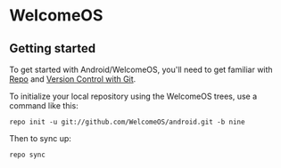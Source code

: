 WelcomeOS
===========

Getting started
---------------

To get started with Android/WelcomeOS, you'll need to get
familiar with [Repo](https://source.android.com/source/using-repo.html) and [Version Control with Git](https://source.android.com/source/version-control.html).

To initialize your local repository using the WelcomeOS trees, use a command like this:
```
repo init -u git://github.com/WelcomeOS/android.git -b nine
```
Then to sync up:
```
repo sync
```

